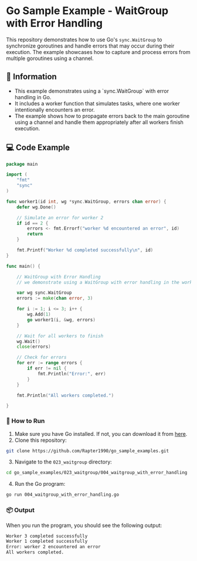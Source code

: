 # Go Sample Example - WaitGroup with Error Handling

This repository demonstrates how to use Go's `sync.WaitGroup` to synchronize goroutines and handle errors that may occur during their execution. The example showcases how to capture and process errors from multiple goroutines using a channel.

## 📖 Information

<ul style="list-style-type:disc">
  <li>This example demonstrates using a `sync.WaitGroup` with error handling in Go.</li>
  <li>It includes a worker function that simulates tasks, where one worker intentionally encounters an error.</li>
  <li>The example shows how to propagate errors back to the main goroutine using a channel and handle them appropriately after all workers finish execution.</li>
</ul>

## 💻 Code Example

```go
package main

import (
	"fmt"
	"sync"
)

func worker1(id int, wg *sync.WaitGroup, errors chan error) {
	defer wg.Done()

	// Simulate an error for worker 2
	if id == 2 {
		errors <- fmt.Errorf("worker %d encountered an error", id)
		return
	}

	fmt.Printf("Worker %d completed successfully\n", id)
}

func main() {

	// WaitGroup with Error Handling
	// we demonstrate using a WaitGroup with error handling in the workers

	var wg sync.WaitGroup
	errors := make(chan error, 3)

	for i := 1; i <= 3; i++ {
		wg.Add(1)
		go worker1(i, &wg, errors)
	}

	// Wait for all workers to finish
	wg.Wait()
	close(errors)

	// Check for errors
	for err := range errors {
		if err != nil {
			fmt.Println("Error:", err)
		}
	}

	fmt.Println("All workers completed.")

}
```

### 🏃 How to Run

1. Make sure you have Go installed. If not, you can download it from [here](https://golang.org/dl/).
2. Clone this repository:

```bash
git clone https://github.com/Rapter1990/go_sample_examples.git
```

3. Navigate to the `023_waitgroup` directory:

```bash
cd go_sample_examples/023_waitgroup/004_waitgroup_with_error_handling
```

4. Run the Go program:

```bash
go run 004_waitgroup_with_error_handling.go
```

### 📦 Output

When you run the program, you should see the following output:

```bash
Worker 3 completed successfully
Worker 1 completed successfully     
Error: worker 2 encountered an error
All workers completed.
```